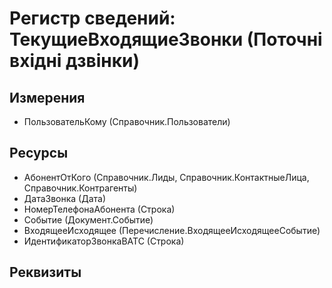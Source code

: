 ﻿# Регистр сведений: ТекущиеВходящиеЗвонки (Поточні вхідні дзвінки)

## Измерения

- ПользовательКому (Справочник.Пользователи)

## Ресурсы

- АбонентОтКого (Справочник.Лиды, Справочник.КонтактныеЛица, Справочник.Контрагенты)
- ДатаЗвонка (Дата)
- НомерТелефонаАбонента (Строка)
- Событие (Документ.Событие)
- ВходящееИсходящее (Перечисление.ВходящееИсходящееСобытие)
- ИдентификаторЗвонкаВАТС (Строка)

## Реквизиты


